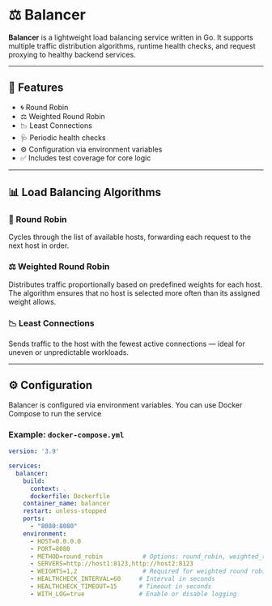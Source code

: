 # ⚖️ Balancer

**Balancer** is a lightweight load balancing service written in Go. It supports multiple traffic distribution algorithms, runtime health checks, and request proxying to healthy backend services.

---

## 🚀 Features

- 🌀 Round Robin
- ⚖️ Weighted Round Robin
- 📉 Least Connections
- 🩺 Periodic health checks
- ⚙️ Configuration via environment variables
- ✅ Includes test coverage for core logic

---

## 📊 Load Balancing Algorithms

### 🔁 Round Robin

Cycles through the list of available hosts, forwarding each request to the next host in order.

### ⚖️ Weighted Round Robin

Distributes traffic proportionally based on predefined weights for each host. The algorithm ensures that no host is selected more often than its assigned weight allows.

### 📉 Least Connections

Sends traffic to the host with the fewest active connections — ideal for uneven or unpredictable workloads.

---

## ⚙️ Configuration

Balancer is configured via environment variables. You can use Docker Compose to run the service

### Example: `docker-compose.yml`

```yaml
version: '3.9'

services:
  balancer:
    build:
      context: .
      dockerfile: Dockerfile
    container_name: balancer
    restart: unless-stopped
    ports:
      - "8080:8080"
    environment:
      - HOST=0.0.0.0
      - PORT=8080
      - METHOD=round_robin           # Options: round_robin, weighted_round_robin, least_connections
      - SERVERS=http://host1:8123,http://host2:8123
      - WEIGHTS=1,2                  # Required for weighted round robin
      - HEALTHCHECK_INTERVAL=60     # Interval in seconds
      - HEALTHCHECK_TIMEOUT=15      # Timeout in seconds
      - WITH_LOG=true               # Enable or disable logging
